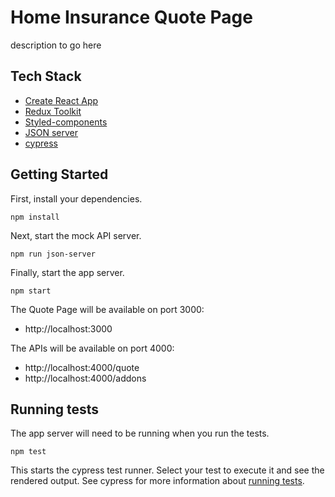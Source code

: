 # Home Insurance Quote Page

description to go here


## Tech Stack

 * [Create React App](https://github.com/facebook/create-react-app)
 * [Redux Toolkit](https://redux-toolkit.js.org/)
 * [Styled-components](https://styled-components.com/)
 * [JSON server](https://github.com/typicode/json-server)
 * [cypress](https://www.cypress.io/)


## Getting Started
First, install your dependencies.
```
npm install
```

Next, start the mock API server.
```
npm run json-server
```

Finally, start the app server.
```
npm start
```

The Quote Page will be available on port 3000:
* http://localhost:3000

The APIs will be available on port 4000:
* http://localhost:4000/quote
* http://localhost:4000/addons

## Running tests
The app server will need to be running when you run the tests.
```
npm test
```

This starts the cypress test runner. Select your test to execute it and see the rendered output.
See cypress for more information about [running tests](https://docs.cypress.io/guides/component-testing/framework-configuration#React-Create-React-App).

